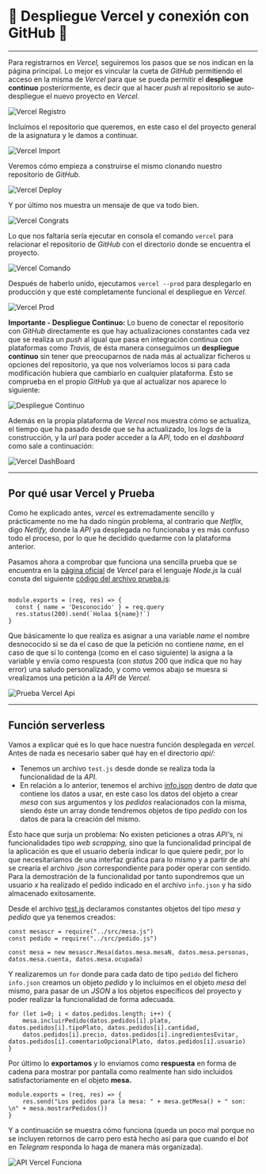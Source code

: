 

# :satellite: Despliegue Vercel y conexión con GitHub :satellite:

---

Para registrarnos en *Vercel,* seguiremos los pasos que se nos indican en la página principal. Lo mejor es vincular la cueta de *GitHub* permitiendo el acceso en la misma de *Vercel* para que se pueda permitir el **despliegue continuo** posteriormente, es decir que al hacer *push* al repositorio se auto-despliegue el nuevo proyecto en *Vercel.*

![Vercel Registro](https://github.com/LCinder/Order-n-Go/blob/master/docs/img/vercelSignUp.PNG)


Incluímos el repositorio que queremos, en este caso el del proyecto general de la asignatura y le damos a continuar.

![Vercel Import](https://github.com/LCinder/Order-n-Go/blob/master/docs/img/vercelImport.PNG)


Veremos cómo empieza a construirse el mismo clonando nuestro repositorio de *GitHub.*

![Vercel Deploy](https://github.com/LCinder/Order-n-Go/blob/master/docs/img/vercelDeploy.PNG)


Y por último nos muestra un mensaje de que va todo bien.

![Vercel Congrats](https://github.com/LCinder/Order-n-Go/blob/master/docs/img/vercelCongrats.PNG)


Lo que nos faltaría sería ejecutar en consola el comando `vercel` para relacionar el repositorio de *GitHub* con el directorio donde se encuentra el proyecto.

![Vercel Comando](https://github.com/LCinder/Order-n-Go/blob/master/docs/img/vercelComando.PNG)

Después de haberlo unido, ejecutamos `vercel --prod` para desplegarlo en producción  y que esté completamente funcional el despliegue en *Vercel.*

![Vercel Prod](https://github.com/LCinder/Order-n-Go/blob/master/docs/img/vercelProd.PNG)


**Importante - Despliegue Continuo:** Lo bueno de conectar el repositorio con *GitHub* directamente es que hay actualizaciones constantes cada vez que se realiza un *push* al igual que pasa en integración continua con plataformas como *Travis,* de ésta manera conseguimos un **despliegue continuo** sin tener que preocuparnos de nada más al actualizar ficheros u opciones del repositorio, ya que nos volveríamos locos si para cada modificación hubiera que cambiarlo en cualquier plataforma. Ésto se comprueba en el propio *GitHub* ya que al actualizar nos aparece lo siguiente:


![Despliegue Continuo](https://github.com/LCinder/Order-n-Go/blob/master/docs/img/despliegueContinuo.PNG)

Además en la propia plataforma de *Vercel* nos muestra cómo se actualiza, el tiempo que ha pasado desde que se ha actualizado, los *logs* de la construcción, y la *url* para poder acceder a la *API*, todo en el *dashboard* como sale a continuación:


![Vercel DashBoard](https://github.com/LCinder/Order-n-Go/blob/master/docs/img/vercelDashboard.PNG)

---

## Por qué usar Vercel y Prueba

Como he explicado antes, *vercel* es extremadamente sencillo y prácticamente no me ha dado ningún problema, al contrario que *Netflix,* digo *Netlify,* donde la *API* ya desplegada no funcionaba y es más confuso todo el proceso, por lo que he decidido quedarme con la plataforma anterior.

Pasamos ahora a comprobar que funciona una sencilla prueba que se encuentra en la [página oficial](https://vercel.com/docs/runtimes#official-runtimes/node-js) de *Vercel* para el lenguaje *Node.js* la cuál consta del siguiente [código del archivo prueba.js](https://github.com/LCinder/Order-n-Go/blob/master/api/prueba.js):



~~~

module.exports = (req, res) => {
  const { name = 'Desconocido' } = req.query
  res.status(200).send(`Holaa ${name}!`)
}

~~~

Que básicamente lo que realiza es asignar a una variable *name* el nombre desnococido si se da el caso de que la petición no contiene *name,* en el caso de que sí lo contenga (como en el caso siguiente) la asigna a la variable y envía como respuesta (con *status* 200 que indica que no hay error) una saludo personalizado, y como vemos abajo se muesra si vrealizamos una petición a la *API* de *Vercel.*


![Prueba Vercel Api](https://github.com/LCinder/Order-n-Go/blob/master/docs/img/pruebaVercelApi.PNG)

---

## Función serverless

Vamos a explicar qué es lo que hace nuestra función desplegada en *vercel.* Antes de nada es necesario saber qué hay en el directorio *api/:*
- Tenemos un archivo `test.js` desde donde se realiza toda la funcionalidad de la *API.*
- En relación a lo anterior, tenemos el archivo [info.json](https://github.com/LCinder/Order-n-Go/blob/master/api/data/info.json) dentro de *data* que contiene los datos a usar, en este caso los datos del objeto a crear *mesa* con sus argumentos y los *pedidos* realacionados con la misma, siendo éste un array donde tendremos objetos de tipo *pedido* con los datos de para la creación del mismo.

Ésto hace que surja un problema: No existen peticiones a otras *API's,* ni funcionalidades tipo *web scrapping,* sino que la funcionalidad principal de la aplicación es que el usuario debería indicar lo que quiere pedir, por lo que necesitaríamos de una interfaz gráfica para lo mismo y a partir de ahí se crearía el archivo *.json* correspondiente para poder operar con sentido. Para la demostración de la funcionalidad por tanto supondremos que un usuario *x* ha realizado el pedido indicado en el archivo `info.json` y ha sido almacenado exitosamente.


Desde el archivo [test.js](https://github.com/LCinder/Order-n-Go/blob/master/api/test.js) declaramos constantes objetos del tipo *mesa* y *pedido* que ya tenemos creados:

~~~
const mesascr = require("../src/mesa.js")
const pedido = require("../src/pedido.js")

const mesa = new mesascr.Mesa(datos.mesa.mesaN, datos.mesa.personas, datos.mesa.cuenta, datos.mesa.ocupada)

~~~
Y realizaremos un `for` donde para cada dato de tipo `pedido` del fichero `info.json` creamos un objeto *pedido* y lo incluímos en el objeto *mesa* del mismo, para pasar de un *JSON* a los objetos específicos del proyecto y poder realizar la funcionalidad de forma adecuada.

~~~
for (let i=0; i < datos.pedidos.length; i++) {
	mesa.incluirPedido(datos.pedidos[i].plato, datos.pedidos[i].tipoPlato, datos.pedidos[i].cantidad,
	datos.pedidos[i].precio, datos.pedidos[i].ingredientesEvitar, datos.pedidos[i].comentarioOpcionalPlato, datos.pedidos[i].usuario)
}

~~~

Por último lo **exportamos** y lo enviamos como **respuesta** en forma de cadena para mostrar por pantalla como realmente han sido incluidos satisfactoriamente en el objeto **mesa.**

~~~
module.exports = (req, res) => {
	res.send("Los pedidos para la mesa: " + mesa.getMesa() + " son: \n" + mesa.mostrarPedidos())
}

~~~

Y a continuación se muestra cómo funciona (queda un poco mal porque no se incluyen retornos de carro pero está hecho así para que cuando el *bot* en *Telegram* responda lo haga de manera más organizada).

![API Vercel Funciona](https://github.com/LCinder/Order-n-Go/blob/master/docs/img/apiVercelFunciona.PNG)
